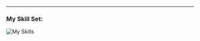 ---

### My Skill Set:

![My Skills](https://skillicons.dev/icons?i=js,html,css,scss,tailwind,react,git,figma,vite)




[mail]: falin.2025@mail.ru

<br>
<br>

